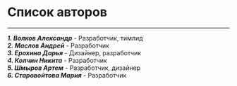 # Список авторов
---
***1. Волков Александр*** - Разработчик, тимлид\
***2. Маслов Андрей*** - Разработчик\
***3. Ерохина Дарья*** - Дизайнер, разработчик\
***4. Колчин Никита*** - Разработчик\
***5. Шмыров Артем*** - Разработчик, дизайнер\
***6. Старовойтова Мария*** - Разработчик
